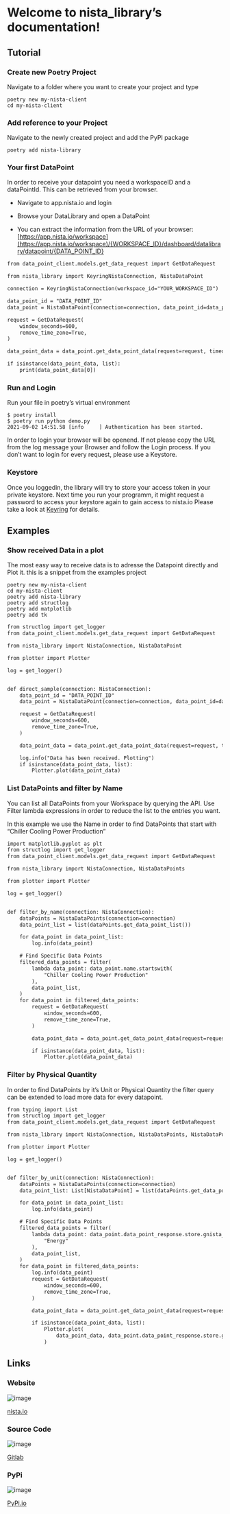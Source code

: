 <!-- nista_library documentation master file, created by
sphinx-quickstart on Thu May 18 13:55:53 2023.
You can adapt this file completely to your liking, but it should at least
contain the root `toctree` directive. -->
# Welcome to nista_library’s documentation!

## Tutorial

### Create new Poetry Project

Navigate to a folder where you want to create your project and type

```shell
poetry new my-nista-client
cd my-nista-client
```

### Add reference to your Project

Navigate to the newly created project and add the PyPI package

```shell
poetry add nista-library
```

### Your first DataPoint

In order to receive your datapoint you need a workspaceID and a dataPointId. This can be retrieved from your browser.


* Navigate to app.nista.io and login


* Browse your DataLibrary and open a DataPoint


* You can extract the information from the URL of your browser: [https://app.nista.io/workspace](https://app.nista.io/workspace)/{WORKSPACE_ID}/dashboard/datalibrary/datapoint/{DATA_POINT_ID}

```default
from data_point_client.models.get_data_request import GetDataRequest

from nista_library import KeyringNistaConnection, NistaDataPoint

connection = KeyringNistaConnection(workspace_id="YOUR_WORKSPACE_ID")

data_point_id = "DATA_POINT_ID"
data_point = NistaDataPoint(connection=connection, data_point_id=data_point_id)

request = GetDataRequest(
    window_seconds=600,
    remove_time_zone=True,
)

data_point_data = data_point.get_data_point_data(request=request, timeout=90)

if isinstance(data_point_data, list):
    print(data_point_data[0])
```

### Run and Login

Run your file in poetry’s virtual environment

```shell
$ poetry install
$ poetry run python demo.py
2021-09-02 14:51.58 [info     ] Authentication has been started.
```

In order to login your browser will be openend. If not please copy the URL from the log message your Browser and follow the Login process. If you don’t want to login for every request, please use a Keystore.

### Keystore

Once you loggedin, the library will try to store your access token in your private keystore. Next time you run your programm, it might request a password to access your keystore again to gain access to nista.io
Please take a look at [Keyring](https://pypi.org/project/keyring/) for details.

## Examples

### Show received Data in a plot

The most easy way to receive data is to adresse the Datapoint directly and Plot it.
this is a snippet from the examples project

```shell
poetry new my-nista-client
cd my-nista-client
poetry add nista-library
poetry add structlog
poetry add matplotlib
poetry add tk
```

```default
from structlog import get_logger
from data_point_client.models.get_data_request import GetDataRequest

from nista_library import NistaConnection, NistaDataPoint

from plotter import Plotter

log = get_logger()


def direct_sample(connection: NistaConnection):
    data_point_id = "DATA_POINT_ID"
    data_point = NistaDataPoint(connection=connection, data_point_id=data_point_id)

    request = GetDataRequest(
        window_seconds=600,
        remove_time_zone=True,
    )

    data_point_data = data_point.get_data_point_data(request=request, timeout=90)

    log.info("Data has been received. Plotting")
    if isinstance(data_point_data, list):
        Plotter.plot(data_point_data)
```

### List DataPoints and filter by Name

You can list all DataPoints from your Workspace by querying the API. Use Filter lambda expressions in order to reduce the list to the entries you want.

In this example we use the Name in order to find DataPoints that start with “Chiller Cooling Power Production”

```default
import matplotlib.pyplot as plt
from structlog import get_logger
from data_point_client.models.get_data_request import GetDataRequest

from nista_library import NistaConnection, NistaDataPoints

from plotter import Plotter

log = get_logger()


def filter_by_name(connection: NistaConnection):
    dataPoints = NistaDataPoints(connection=connection)
    data_point_list = list(dataPoints.get_data_point_list())

    for data_point in data_point_list:
        log.info(data_point)

    # Find Specific Data Points
    filtered_data_points = filter(
        lambda data_point: data_point.name.startswith(
            "Chiller Cooling Power Production"
        ),
        data_point_list,
    )
    for data_point in filtered_data_points:
        request = GetDataRequest(
            window_seconds=600,
            remove_time_zone=True,
        )

        data_point_data = data_point.get_data_point_data(request=request, timeout=90)

        if isinstance(data_point_data, list):
            Plotter.plot(data_point_data)
```

### Filter by Physical Quantity

In order to find DataPoints by it’s Unit or Physical Quantity the filter query can be extended to load more data for every datapoint.

```default
from typing import List
from structlog import get_logger
from data_point_client.models.get_data_request import GetDataRequest

from nista_library import NistaConnection, NistaDataPoints, NistaDataPoint

from plotter import Plotter

log = get_logger()


def filter_by_unit(connection: NistaConnection):
    dataPoints = NistaDataPoints(connection=connection)
    data_point_list: List[NistaDataPoint] = list(dataPoints.get_data_point_list())

    for data_point in data_point_list:
        log.info(data_point)

    # Find Specific Data Points
    filtered_data_points = filter(
        lambda data_point: data_point.data_point_response.store.gnista_unit.physical_quantity.startswith(
            "Energy"
        ),
        data_point_list,
    )
    for data_point in filtered_data_points:
        log.info(data_point)
        request = GetDataRequest(
            window_seconds=600,
            remove_time_zone=True,
        )

        data_point_data = data_point.get_data_point_data(request=request, timeout=90)

        if isinstance(data_point_data, list):
            Plotter.plot(
                data_point_data, data_point.data_point_response.store.gnista_unit.name
            )
```

## Links

### Website



![image](https://app.nista.io/assets/wordmark.svg)

[nista.io](https://nista.io)

### Source Code



![image](https://about.gitlab.com/images/icons/logos/slp-logo.svg)

[Gitlab](https://gitlab.com/campfiresolutions/public/nista.io-python-library)

### PyPi



![image](https://pypi.org/static/images/logo-small.2a411bc6.svg)

[PyPi.io](https://pypi.org/project/nista-library/)
